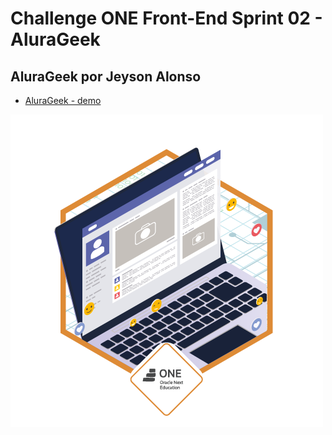 # Challenge ONE Front-End Sprint 02 - AluraGeek

## AluraGeek por Jeyson Alonso

 - [AluraGeek - demo]([https://jeysonab.github.io/Challenge-ONE-Portafolio/](https://jeysonab.github.io/Challenge-ONE-AluraGeek/))
 

![Desafio OK](https://github.com/Jeysonab/Challenge-ONE-Portafolio/blob/main/cms_files_10224_1671211354Prancheta_4.png)
